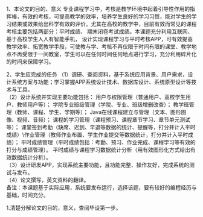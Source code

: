 1、本论文的目的、意义
   专业课程学习中，考核是教学环境中起着引导性作用的指挥棒，有效的考核，可提高教学的效率，培养学生良好的学习习惯，能对学生的学习结果或效果给出科学有效的评价。尤其在高校的教学中，目前有效而常见的课程考核主要包括两部分：平时成绩、 期末闭卷考试成绩。本课题充分利用互联网、基于高校学生人人有智能手机， 设计实现课程学习与平时考核APP，可有效提高教学效率、拓宽教学手段，可使教与学、考核不再仅限于时间有限的课堂、教学地点不再受限于一间教室，学生可以在任何时间任何地点进行学习，充分利用碎片化的时间来保障学习。                                                                          
                                                                             
2、学生应完成的任务
（1）调研、查阅资料，基于系统应用背景、用户需求，设计系统方案与功能；学习掌握APP系统设计技术、数据库设计、系统原型设计等技术与工具。            
（2）设计系统并实现主要功能包括：
    用户与权限管理（普通用户、高校学生用户、教师用户等）；
    学院专业班级管理（学院、专业、班级增删改查）；
    教学班管理（教师、课程、学生、学期等）；
    Java在线课程建立与管理（文本、图形图像、视频、音频）；
    课程的学习管理（课程预习、课程章节学习、章节单元测试等）；
    课堂签到考勤（缺席、迟到、早退等数据的统计、提醒等，打分并计入平时成绩）\作业管理（教师作业布置、学生作业提交等数据统计，打分并计入平时成绩）；
    平时成绩管理（平时成绩包括：考勤、预习、作业完成、课程学习等有效的打分与成绩管理）。
    平时成绩与课程学习数据统计分析（用有效图形化方式给出有效数据统计分析）。                      
（3）设计研发APP，实现系统主要功能，且功能完整、操作友好，完成系统的测试与发布。                                                                 
（4）论文撰写，英文资料的翻译。                                         
   备注：本课题基于实际应用，系统要发布运行，选择该题，要有较好的编程经历与基础，时间充分。

1.清楚分解论文的目的，意义，查阅毕设第一步。

